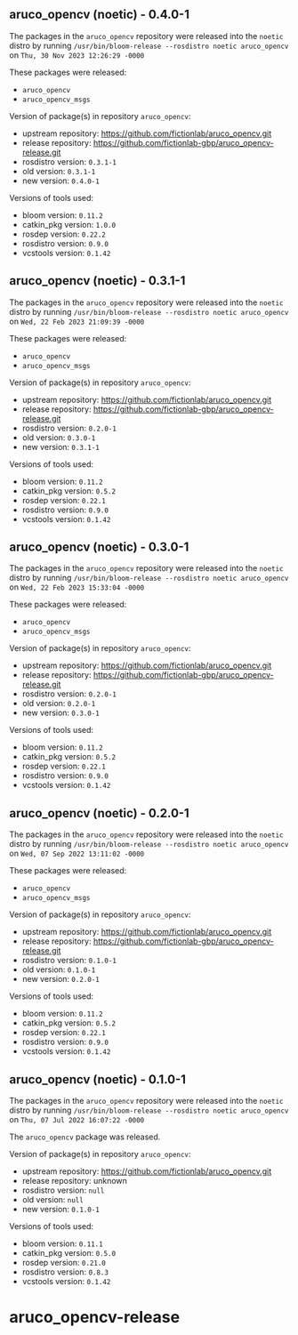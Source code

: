 ## aruco_opencv (noetic) - 0.4.0-1

The packages in the `aruco_opencv` repository were released into the `noetic` distro by running `/usr/bin/bloom-release --rosdistro noetic aruco_opencv` on `Thu, 30 Nov 2023 12:26:29 -0000`

These packages were released:
- `aruco_opencv`
- `aruco_opencv_msgs`

Version of package(s) in repository `aruco_opencv`:

- upstream repository: https://github.com/fictionlab/aruco_opencv.git
- release repository: https://github.com/fictionlab-gbp/aruco_opencv-release.git
- rosdistro version: `0.3.1-1`
- old version: `0.3.1-1`
- new version: `0.4.0-1`

Versions of tools used:

- bloom version: `0.11.2`
- catkin_pkg version: `1.0.0`
- rosdep version: `0.22.2`
- rosdistro version: `0.9.0`
- vcstools version: `0.1.42`


## aruco_opencv (noetic) - 0.3.1-1

The packages in the `aruco_opencv` repository were released into the `noetic` distro by running `/usr/bin/bloom-release --rosdistro noetic aruco_opencv` on `Wed, 22 Feb 2023 21:09:39 -0000`

These packages were released:
- `aruco_opencv`
- `aruco_opencv_msgs`

Version of package(s) in repository `aruco_opencv`:

- upstream repository: https://github.com/fictionlab/aruco_opencv.git
- release repository: https://github.com/fictionlab-gbp/aruco_opencv-release.git
- rosdistro version: `0.2.0-1`
- old version: `0.3.0-1`
- new version: `0.3.1-1`

Versions of tools used:

- bloom version: `0.11.2`
- catkin_pkg version: `0.5.2`
- rosdep version: `0.22.1`
- rosdistro version: `0.9.0`
- vcstools version: `0.1.42`


## aruco_opencv (noetic) - 0.3.0-1

The packages in the `aruco_opencv` repository were released into the `noetic` distro by running `/usr/bin/bloom-release --rosdistro noetic aruco_opencv` on `Wed, 22 Feb 2023 15:33:04 -0000`

These packages were released:
- `aruco_opencv`
- `aruco_opencv_msgs`

Version of package(s) in repository `aruco_opencv`:

- upstream repository: https://github.com/fictionlab/aruco_opencv.git
- release repository: https://github.com/fictionlab-gbp/aruco_opencv-release.git
- rosdistro version: `0.2.0-1`
- old version: `0.2.0-1`
- new version: `0.3.0-1`

Versions of tools used:

- bloom version: `0.11.2`
- catkin_pkg version: `0.5.2`
- rosdep version: `0.22.1`
- rosdistro version: `0.9.0`
- vcstools version: `0.1.42`


## aruco_opencv (noetic) - 0.2.0-1

The packages in the `aruco_opencv` repository were released into the `noetic` distro by running `/usr/bin/bloom-release --rosdistro noetic aruco_opencv` on `Wed, 07 Sep 2022 13:11:02 -0000`

These packages were released:
- `aruco_opencv`
- `aruco_opencv_msgs`

Version of package(s) in repository `aruco_opencv`:

- upstream repository: https://github.com/fictionlab/aruco_opencv.git
- release repository: https://github.com/fictionlab-gbp/aruco_opencv-release.git
- rosdistro version: `0.1.0-1`
- old version: `0.1.0-1`
- new version: `0.2.0-1`

Versions of tools used:

- bloom version: `0.11.2`
- catkin_pkg version: `0.5.2`
- rosdep version: `0.22.1`
- rosdistro version: `0.9.0`
- vcstools version: `0.1.42`


## aruco_opencv (noetic) - 0.1.0-1

The packages in the `aruco_opencv` repository were released into the `noetic` distro by running `/usr/bin/bloom-release --rosdistro noetic aruco_opencv` on `Thu, 07 Jul 2022 16:07:22 -0000`

The `aruco_opencv` package was released.

Version of package(s) in repository `aruco_opencv`:

- upstream repository: https://github.com/fictionlab/aruco_opencv.git
- release repository: unknown
- rosdistro version: `null`
- old version: `null`
- new version: `0.1.0-1`

Versions of tools used:

- bloom version: `0.11.1`
- catkin_pkg version: `0.5.0`
- rosdep version: `0.21.0`
- rosdistro version: `0.8.3`
- vcstools version: `0.1.42`


# aruco_opencv-release